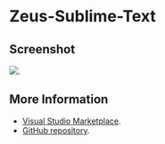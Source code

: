 # Zeus-Sublime-Text



## Screenshot
![](https://raw.githubusercontent.com/gerane/VSCodeThemes/master/gerane.Theme-Zeus-Sublime-Text/screenshot.png).


## More Information
* [Visual Studio Marketplace](https://marketplace.visualstudio.com/items/gerane.Theme-Zeus-Sublime-Text).
* [GitHub repository](https://github.com/gerane/VSCodeThemes).
